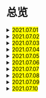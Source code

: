 # 总览

<details> 
  <summary><mark>2021.07.01</mark></summary>
  <br/>stomach
  <br/>until
  <br/>finger
  <br/>tiny
  <br/>fall over
  <br/>continue
  <br/>either
  <br/>manage
  <br/>must
  <br/>lift
</details>
<details> 
  <summary><mark>2021.07.02</mark></summary>
  <br/>unable
  <br/>shoulder
  <br/>hand in
  <br/>and so on
  <br/>review
  <br/>on time
  <br/>renew
  <br/>series
  <br/>publish
  <br/>so far
</details>
<details> 
  <summary><mark>2021.07.03</mark></summary>
  <br/>Canadian
  <br/>at a time 
  <br/>hidden
  <br/>confidence
  <br/>experience
  <br/>librarian
  <br/>habit
  <br/>classical
  <br/>open up
  <br/>tried out
</details>
<details> 
  <summary><mark>2021.07.04</mark></summary>
  <br/>eh
  <br/>litter
  <br/>tap
  <br/>obey
  <br/>queue
  <br/>proper
  <br/>greet
  <br/>shake hands with sb
  <br/>kiss
  <br/>avoid
</details>
<details> 
  <summary><mark>2021.07.05</mark></summary>
  <br/>behave
  <br/>public
  <br/>in public
  <br/>push
  <br/>push in
  <br/>bump
  <br/>excuse
  <br/>excuse me
  <br/>saying
  <br/>Roman
</details>
<details> 
  <summary><mark>2021.07.06</mark></summary>
  <br/>by accident
  <br/>discussion
  <br/>express
  <br/>explain
  <br/>warn
  <br/>parking
  <br/>successful
  <br/>sometime
  <br/>soon after
  <br/>risk
</details>
<details> 
  <summary><mark>2021.07.07</mark></summary>
  <br/>worm
  <br/>pain
  <br/>gain
  <br/>indeed
  <br/>practice
  <br/>host
  <br/>purpose
  <br/>content
  <br/>conclusion
  <br/>risk
</details>
<details> 
  <summary><mark>2021.07.08</mark></summary>
  <br/>above all
  <br/>impolite
  <br/>manner
  <br/>cut in on
  <br/>in someone's way
  <br/>as well
  <br/>keep from
  <br/>the Olympic Games
  <br/>elderly
  <br/>homeless
</details>
<details> 
  <summary><mark>2021.07.09</mark></summary>
  <br/>expect
  <br/>adult
  <br/>intellectual
  <br/>meaningful
  <br/>blind
  <br/>disabled
  <br/>disability
  <br/>event
  <br/>similar
  <br/>give up
</details>
<details> 
  <summary><mark>2021.07.10</mark></summary>
  <br/>donate
  <br/>charity
  <br/>organization
  <br/>one-to-one
  <br/>project
  <br/>introduction
  <br/>disease
  <br/>operation
  <br/>survivor
  <br/>south-west
</details>
